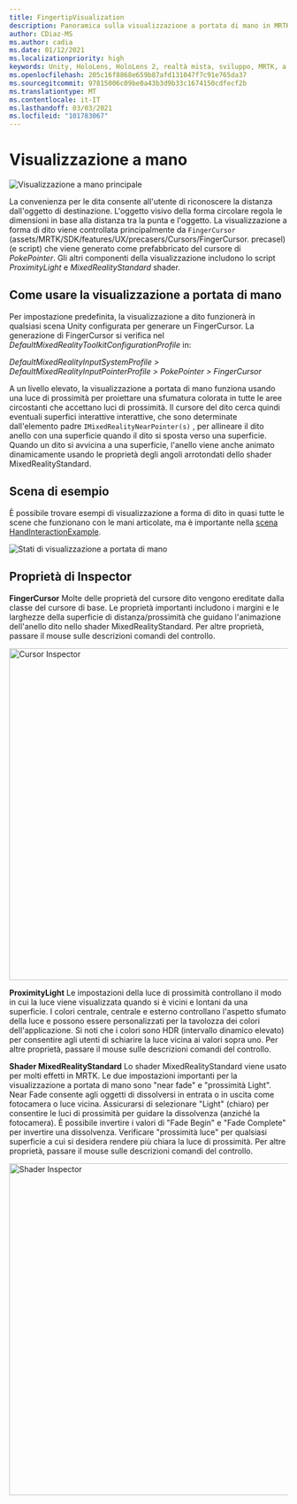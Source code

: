```yaml
---
title: FingertipVisualization
description: Panoramica sulla visualizzazione a portata di mano in MRTK
author: CDiaz-MS
ms.author: cadia
ms.date: 01/12/2021
ms.localizationpriority: high
keywords: Unity, HoloLens, HoloLens 2, realtà mista, sviluppo, MRTK, a portata di mano
ms.openlocfilehash: 205c16f8868e659b87afd131047f7c91e765da37
ms.sourcegitcommit: 97815006c09be0a43b3d9b33c1674150cdfecf2b
ms.translationtype: MT
ms.contentlocale: it-IT
ms.lasthandoff: 03/03/2021
ms.locfileid: "101783067"
---
```

# <a name="fingertip-visualization"></a>Visualizzazione a mano

![Visualizzazione a mano principale](../images/fingertip/MRTK_FingertipVisualization_Main.png)

La convenienza per le dita consente all'utente di riconoscere la distanza dall'oggetto di destinazione. L'oggetto visivo della forma circolare regola le dimensioni in base alla distanza tra la punta e l'oggetto. La visualizzazione a forma di dito viene controllata principalmente da `FingerCursor` (assets/MRTK/SDK/features/UX/precasers/Cursors/FingerCursor. precasel) (e script) che viene generato come prefabbricato del cursore di *PokePointer*. Gli altri componenti della visualizzazione includono lo script *ProximityLight* e *MixedRealityStandard* shader.

## <a name="how-to-use-the-fingertip-visualization"></a>Come usare la visualizzazione a portata di mano

Per impostazione predefinita, la visualizzazione a dito funzionerà in qualsiasi scena Unity configurata per generare un FingerCursor. La generazione di FingerCursor si verifica nel *DefaultMixedRealityToolkitConfigurationProfile* in:

*DefaultMixedRealityInputSystemProfile > DefaultMixedRealityInputPointerProfile > PokePointer > FingerCursor*

A un livello elevato, la visualizzazione a portata di mano funziona usando una luce di prossimità per proiettare una sfumatura colorata in tutte le aree circostanti che accettano luci di prossimità. Il cursore del dito cerca quindi eventuali superfici interattive interattive, che sono determinate dall'elemento padre `IMixedRealityNearPointer(s)` , per allineare il dito anello con una superficie quando il dito si sposta verso una superficie. Quando un dito si avvicina a una superficie, l'anello viene anche animato dinamicamente usando le proprietà degli angoli arrotondati dello shader MixedRealityStandard.

## <a name="example-scene"></a>Scena di esempio

È possibile trovare esempi di visualizzazione a forma di dito in quasi tutte le scene che funzionano con le mani articolate, ma è importante nella [scena HandInteractionExample](../example-scenes/hand-interaction-examples.md).

![Stati di visualizzazione a portata di mano](../images/fingertip/MRTK_FingertipVisualization_States.png)

## <a name="inspector-properties"></a>Proprietà di Inspector

**FingerCursor** Molte delle proprietà del cursore dito vengono ereditate dalla classe del cursore di base. Le proprietà importanti includono i margini e le larghezze della superficie di distanza/prossimità che guidano l'animazione dell'anello dito nello shader MixedRealityStandard. Per altre proprietà, passare il mouse sulle descrizioni comandi del controllo.

<img src="../images/fingertip/MRTK_FingertipVisualization_Finger_Cursor_Inspector.png" width="600" alt="Cursor Inspector">

**ProximityLight** Le impostazioni della luce di prossimità controllano il modo in cui la luce viene visualizzata quando si è vicini e lontani da una superficie. I colori centrale, centrale e esterno controllano l'aspetto sfumato della luce e possono essere personalizzati per la tavolozza dei colori dell'applicazione. Si noti che i colori sono HDR (intervallo dinamico elevato) per consentire agli utenti di schiarire la luce vicina ai valori sopra uno. Per altre proprietà, passare il mouse sulle descrizioni comandi del controllo.

**Shader MixedRealityStandard** Lo shader MixedRealityStandard viene usato per molti effetti in MRTK. Le due impostazioni importanti per la visualizzazione a portata di mano sono "near fade" e "prossimità Light". Near Fade consente agli oggetti di dissolversi in entrata o in uscita come fotocamera o luce vicina. Assicurarsi di selezionare "Light" (chiaro) per consentire le luci di prossimità per guidare la dissolvenza (anziché la fotocamera). È possibile invertire i valori di "Fade Begin" e "Fade Complete" per invertire una dissolvenza. Verificare "prossimità luce" per qualsiasi superficie a cui si desidera rendere più chiara la luce di prossimità. Per altre proprietà, passare il mouse sulle descrizioni comandi del controllo.

<img src="../images/fingertip/MRTK_FingertipVisualization_Mixed_Reality_Standard_Shader_Inspector.png" width="600" alt="Shader Inspector">
